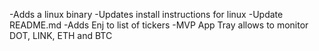 -Adds a linux binary
-Updates install instructions for linux
-Update README.md
-Adds Enj to list of tickers
-MVP App Tray allows to monitor DOT, LINK, ETH and BTC
